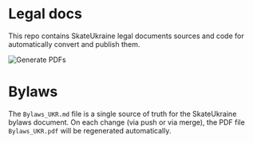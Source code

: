 # Legal docs
This repo contains SkateUkraine legal documents sources and code for automatically convert and publish them.

![Generate PDFs](https://github.com/skateukraine/legal/workflows/Generate%20PDFs/badge.svg)

# Bylaws
The `Bylaws_UKR.md` file is a single source of truth for the SkateUkraine bylaws document. On each change (via push or via merge), the PDF file `Bylaws_UKR.pdf` will be regenerated automatically.
